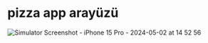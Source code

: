 # pizza app arayüzü

![Simulator Screenshot - iPhone 15 Pro - 2024-05-02 at 14 52 56](https://github.com/humeyracengizz/tasarim_calismasi/assets/83345306/bc28695a-4a97-4989-8263-934edee1ad67)


